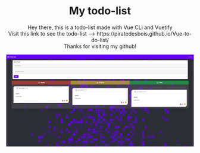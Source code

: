 
<h1 align="center">
  My todo-list
  </h1>
<p align="center">
  Hey there, this is a todo-list made with Vue CLi and Vuetify</br>
  Visit this link to see the todo-list --> https://piratedesbois.github.io/Vue-to-do-list/ </br>
  Thanks for visiting my github!</p>
<p align="center">
  <img src="https://github.com/PirateDesBois/Arbracats/blob/main/src/assets/todolist.png?raw=true" width="850" title="todo-list Screenshot">
  
</p>
